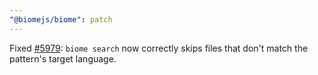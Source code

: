 ```yaml
---
"@biomejs/biome": patch
---
```


Fixed [#5979](https://github.com/biomejs/biome/issues/5979): `biome search` now correctly skips files that don't match the pattern's target language.
